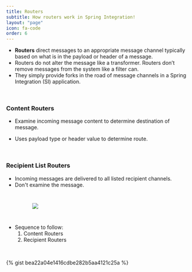 ```yaml
---
title: Routers
subtitle: How routers work in Spring Integration!
layout: "page"
icon: fa-code
order: 6
---
```


- **Routers** direct messages to an appropriate message channel typically based on what is in the payload or header of a message.
- Routers do not alter the message like a transformer. Routers don’t remove messages from the system like a filter can.
- They simply provide forks in the road of message channels in a Spring Integration (SI) application.

<br/>


### **Content Routers**
  
- Examine incoming message content to determine destination of message.
- Uses payload type or header value to determine route.
  
  <br/>
      
### **Recipient List Routers**
  
- Incoming messages are delivered to all listed recipient channels.
- Don't examine the message.

  	
<br/>
   
<img src="{{ site.baseurl }}/imgs/Routers.PNG" style="display: block; padding: 2% 0% 2% 14%;"/>
   
<br/>
  

- Sequence to follow:
	1. Content Routers
	2. Recipient Routers
   
<br/>
	
		
{% gist bea22a04e1416cdbe282b5aa4121c25a %}